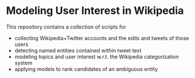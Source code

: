 # Modeling User Interest in Wikipedia

This repository contains a collection of scripts for 
- collecting Wikipedia+Twitter accounts and the edits and tweets of those users
- detecting named entities contained within tweet text
- modeling topics and user interest w.r.t. the Wikipedia categorization system 
- applying models to rank candidates of an ambiguous entity